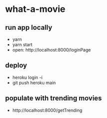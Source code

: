 # what-a-movie
## run app locally
- yarn
- yarn start
- open: http://localhost:8000/loginPage



## deploy
- heroku login -i
- git push heroku main

## populate with trending movies
- http://localhost:8000/getTrending
